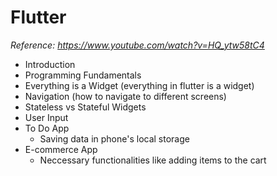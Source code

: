 # Flutter

<i>Reference: https://www.youtube.com/watch?v=HQ_ytw58tC4</i>

- Introduction
- Programming Fundamentals
- Everything is a Widget (everything in flutter is a widget)
- Navigation (how to navigate to different screens)
- Stateless vs Stateful Widgets
- User Input
- To Do App
    - Saving data in phone's local storage
- E-commerce App
    - Neccessary functionalities like adding items to the cart
